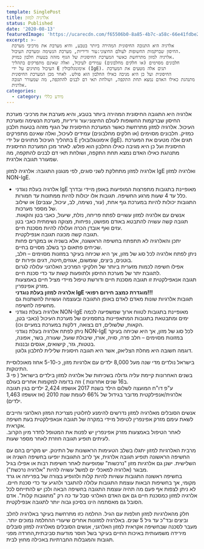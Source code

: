 ```yaml
---
template: SinglePost
title: אלרגיה למזון
status: Published
date: '2020-08-13'
featuredImage: 'https://ucarecdn.com/f65506b0-8a85-4b7c-a58c-66e41fdbe2bf/'
excerpt: >-
  אלרגיה היא התגובה החיסונית המהירה ביותר בטבע, והיא מערבת את מרכיבי מערכת
  החיסון שברקמות החשופות לעולם החיצוני:עור וריריות, מערכת הנשימה ומערכת העיכול.
  אלרגיה למזון מתרחשת כאשר המערכת החיסונית של הגוף מזהה בטעות חלבון כמזיק.
  חלבונים מסוימים (או חלקים מחלבונים) עמידים לעיכול, ואלה שאינם מתפרקים בתהליך
  העיכול מתויגים על ידי E אימונוגלובולין (IgE). תגים אלה מטעים את המערכת
  החיסונית ועל כן היא מגיבה כאילו החלבון הוא פולש. לאחר מכן המערכת החיסונית
  מתנהגת כאילו האדם נמצא תחת התקפה, ושולחת תאי דם לבנים להתקפה, מה שמעורר תגובה
  אלרגית.
categories:
  - category: מידע כללי
---
```

אלרגיה היא התגובה החיסונית המהירה ביותר בטבע, והיא מערבת את מרכיבי מערכת החיסון שברקמות החשופות לעולם החיצוני:עור וריריות, מערכת הנשימה ומערכת העיכול. אלרגיה למזון מתרחשת כאשר המערכת החיסונית של הגוף מזהה בטעות חלבון כמזיק. חלבונים מסוימים (או חלקים מחלבונים) עמידים לעיכול, ואלה שאינם מתפרקים בתהליך העיכול מתויגים על ידי E אימונוגלובולין (IgE). תגים אלה מטעים את המערכת החיסונית ועל כן היא מגיבה כאילו החלבון הוא פולש. לאחר מכן המערכת החיסונית מתנהגת כאילו האדם נמצא תחת התקפה, ושולחת תאי דם לבנים להתקפה, מה שמעורר תגובה אלרגית.

אלרגיה למזון מתחלקת לשני סוגים, לפי מנגנון התגובה: אלרגיה למזון IgE ואלרגיה למזון NON-IgE.

* אלרגיה בעלת נוגדני IgE מאופיינת בתגובות מתפרצות המופיעות באופן מיידי ובדרך כלל עד 4 שעות מרגע החשיפה. תגובות אלו יכולות להיות ממתונות עד חמורות. \
  התגובות יכולות להיות במערכת גוף אחת, (עור, נשימה, לב, עיכול, עצבים) או שילוב של מספר מערכות.\
  אנשים עם אלרגיה למזון עשויים לפתח פריחה, נזלת, שיעול, כאבי בטן והקאות. תגובה קשה עשויה להתבטא באודם מפושט, נפיחות, מצוקה נשימתית כאבי בטן עזים ואף אובדן הכרה ועלולה להיות מסכנת חיים. \
  תגובה קשה מכונה תגובה אנפילקטית. \
  יתכן והאלרגיה לא תתפתח בחשיפה הראשונה, אלא בשניה או במקרים פחות שכיחים פתאום כך בשלב מסויים בחיים. \
  ניתן לפתח אלרגיה לכל סוג של מזון, אך היא שכיחה בעיקר במזונות מסוימים – חלב, בוטנים, ביצים, שומשום, אגוזים,חיטה, דגים ופירות ים.\
  אפילו חשיפה לכמות מזערית ביותר של חלקיקי המרכיב האלרגני עלולה לגרום לתגובת יתר של מערכת החיסון ולתופעות קשות עד כדי סכנת חיים.\
  תגובה אנאפילקטית  זו תגובה מסכנת חיים ודורשת טיפול מיידי מציל חיים באמצעות מזרק אפינפרין.\
  **אלרגיה למזון בעלת נוגדני IgE מוגדרת כמצב חירום רפואי!!!**\
  תגובות אלרגיות שונות מאדם לאדם באופן התגובה ובעוצמה ועשויות להשתנות גם מחשיפה לחשיפה.
* אלרגיה בעלת נוגדני NON-IgE מאופיינת בתגובות לטווח ארוך שמשפיעה לכמה ימים ומתבטאת בתגובות המתאפיינות בתסמינים של מערכת העיכול (כאבי בטן, הקאות, שלשולים, דם בצואה, דלקות במערכת במעיים וכו). \
  ניתן לפתח אלרגיה בעלת נוגדני NON-IgE לכל סוג של מזון, אך היא שכיחה בעיקר במזונות מסוימים – חלב פרה, סויה, אורז, שיבולת שועל, שעורה, בשר, אפונה, בטטות, גזר, קישואים, אגסים ובננות.\
  דוגמה חשובה היא מחלת הצליאק, אשר היא תגובה חיסונית שלילית לחלבון גלוטן.

בישראל נולדים מדי שנה מעל 8,000 ילדים עם אלרגיות מזון, כ-5-10 אחוז מאוכלוסיית התינוקות.\
בשנים האחרונות קיימת עליה גדולה בשכיחות של אלרגיה למזון בילדים בישראל ( פי 3 ב16 שנים אחרונות ) וזה בדומה למקומות אחרים בעולם. \
ע"פ דו"ח המועצה לשלום הילד בשנת 2017 אושפזו 2,424 ילדים בגין תגובה אלרגית/אנפילקטית מדובר בגידול של 66% לעומת שנת 2010 (אז אושפזו 1,463 ילדים).

אנשים הסובלים מאלרגיה למזון נדרשים להימנע לחלוטין מצריכת המזון האלרגני וחייבים לשאת עימם מזרק אפינפרין לטיפול מיידי במקרה של תגובה אנאפילקטית בעת חשיפה אקראית.\
לאחר הטיפול באמצעות מזרק אפינפרין יש לפנות את המטופל לחדר מיון הקרוב. לעיתים תופיע תגובה חוזרת לאחר מספר שעות.

מרבית האלרגיות למזון יתגלו בשלב הטעימות הראשונות של התינוק. יש מקרים בהם עם החשיפה הראשונה תופיע תגובה אלרגית, אך לרוב התגובות יופיעו בחשיפה השניה או השלישית. ישנן גם אלרגיות מזון "נרכשות" שמופיעות לאחר חשיפות רבות או אפילו בגיל מבוגר (אלרגיה למאכלי ים למשל עשויה להיות "אלרגיה נרכשת").\
בחשיפה ראשונה התגובות עשויות להיות קלות ולהופיע בצורה של בפריחה או גרד מקומי, אך בחשיפות הבאות עוצמת התגובות עלולה להתגבר ולהגיע עד כדי סכנת חיים. לא ניתן לצפות אף פעם מה תהיה עוצמת התגובה בחשיפה הבאה ולכן יש להתייחס לכל אלרגיה למזון כמסכנת חיים גם אם האדם האלרגי סבל עד כה רק "מתגובות קלות". אדם הסובל גם מאסתמה הינו בסיכון גבוה יותר לתגובה אנפילקטית.

חלק מהאלרגיות למזון חולפות עם הגיל. החלמה כזו מתרחשת בעיקר באלרגיה לחלב וביצים ובד"כ עד גיל 5 שנים. באלרגיה למזונות אחרים שיעורי ההחלמה נמוכים יותר. מעבר לסכנה שבחשיפה אקראית למזון האלרגני, אנשים הסובלים מאלרגיה למזון סובלים מירידה משמעותית באיכות החיים בעיקר בשל חוסר מודעות סביבתית,החרדה מפני תגובות והמגבלות החברתיות באכילה מחוץ לבית.
